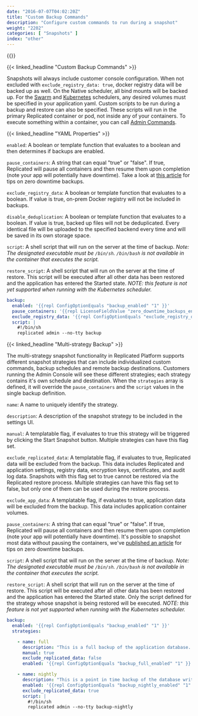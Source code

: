 ```yaml
---
date: "2016-07-07T04:02:20Z"
title: "Custom Backup Commands"
description: "Configure custom commands to run during a snapshot"
weight: "2202"
categories: [ "Snapshots" ]
index: "other"
---
```


{{<legacynotice>}}

{{< linked_headline "Custom Backup Commands" >}}

Snapshots will always include customer console configuration.
When not excluded with `exclude_registry_data: true`, docker registry data will be backed up as well.
On the Native scheduler, all bind mounts will be backed up.
For the [Swarm](/docs/snapshots/swarm) and [Kubernetes](/docs/snapshots/kubernetes/) schedulers, any desired volumes must be specified in your application yaml.
Custom scripts to be run during a backup and restore can also be specified.
These scripts will run in the primary Replicated container or pod, not inside any of your containers.
To execute something within a container, you can call [Admin Commands](/docs/packaging-an-application/admin-commands/).

{{< linked_headline "YAML Properties" >}}

`enabled`: A boolean or template function that evaluates to a boolean and then determines if backups are enabled.

`pause_containers`: A string that can equal "true" or "false". If true, Replicated will pause all containers and then resume them upon completion (note your app will potentially have downtime). Take a look at [this article](/docs/kb/developer-resources/zero-downtime-backup/) for tips on zero downtime backups.

`exclude_registry_data`: A boolean or template function that evaluates to a boolean. If value is true, on-prem Docker registry will not be included in backups.

`disable_deduplication`: A boolean or template function that evaluates to a boolean. If value is true, backed up files will not be deduplicated.  Every identical file will be uploaded to the specified backend every time and will be saved in its own storage space.

`script`: A shell script that will run on the server at the time of backup. _Note: The designated executable must be `/bin/sh`. `/bin/bash` is not available in the container that executes the script._

`restore_script`: A shell script that will run on the server at the time of restore.  This script will be executed after all other data has been restored and the application has entered the Started state. *NOTE: this feature is not yet supported when running with the Kubernetes scheduler.*

```yaml
backup:
  enabled: '{{repl ConfigOptionEquals "backup_enabled" "1" }}'
  pause_containers: '{{repl LicenseFieldValue "zero_downtime_backups_enabled" }}'
  exclude_registry_data: '{{repl ConfigOptionEquals "exclude_registry_data" "1" }}'
  script: |
    #!/bin/sh
    replicated admin --no-tty backup
```

{{< linked_headline "Multi-strategy Backup" >}}

The multi-strategy snapshot functionality in Replicated Platform supports different snapshot strategies that can include individualized custom commands, backup schedules and remote backup destinations. Customers running the Admin Console will see these different strategies; each strategy contains it's own schedule and destination. When the `strategies` array is defined, it will override the `pause_containers` and the `script` values in the single backup definition.

`name`: A name to uniquely identify the strategy.

`description`: A description of the snapshot strategy to be included in the settings UI.

`manual`: A templatable flag, if evaluates to true this strategy will be triggered by clicking the Start Snapshot button.  Multiple strategies can have this flag set.

`exclude_replicated_data`: A templatable flag, if evaluates to true, Replicated data will be excluded from the backup. This data includes Replicated and application settings, registry data, encryption keys, certificates, and audit log data.  Snapshots with this flag set to true cannot be restored via the Replicated restore process.  Multiple strategies can have this flag set to false, but only one of them can be used during the restore process.

`exclude_app_data`: A templatable flag, if evaluates to true, application data will be excluded from the backup. This data includes application container volumes.

`pause_containers`: A string that can equal "true" or "false". If true, Replicated will pause all containers and then resume them upon completion (note your app will potentially have downtime). It's possible to snapshot most data without pausing the containers, we've [published an article](/docs/kb/developer-resources/zero-downtime-backup/) for tips on zero downtime backups.

`script`: A shell script that will run on the server at the time of backup. _Note: The designated executable must be `/bin/sh`. `/bin/bash` is not available in the container that executes the script._

`restore_script`: A shell script that will run on the server at the time of restore.  This script will be executed after all other data has been restored and the application has entered the Started state.  Only the script defined for the strategy whose snapshot is being restored will be executed. *NOTE: this feature is not yet supported when running with the Kubernetes scheduler.*

```yaml
backup:
  enabled: '{{repl ConfigOptionEquals "backup_enabled" "1" }}'
  strategies:

    - name: full
      description: "This is a full backup of the application database. Your application will experience downtime when a backup is in progress."
      manual: true
      exclude_replicated_data: false
      enabled: '{{repl ConfigOptionEquals "backup_full_enabled" "1" }}'

    - name: nightly
      description: "This is a point in time backup of the database write ahead logs. Your application will not experience downtime when a backup is in progress."
      enabled: '{{repl ConfigOptionEquals "backup_nightly_enabled" "1" }}'
      exclude_replicated_data: true
      script: |
        #!/bin/sh
        replicated admin --no-tty backup-nightly
```
